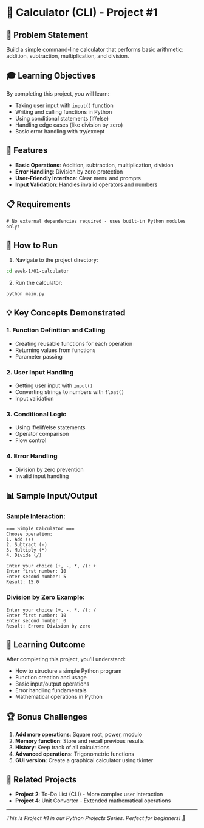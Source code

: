 # 🔢 Calculator (CLI) - Project #1

## 🎯 Problem Statement

Build a simple command-line calculator that performs basic arithmetic: addition, subtraction, multiplication, and division.

## 🎓 Learning Objectives

By completing this project, you will learn:
- Taking user input with `input()` function
- Writing and calling functions in Python
- Using conditional statements (if/else)
- Handling edge cases (like division by zero)
- Basic error handling with try/except

## 🔧 Features

- **Basic Operations**: Addition, subtraction, multiplication, division
- **Error Handling**: Division by zero protection
- **User-Friendly Interface**: Clear menu and prompts
- **Input Validation**: Handles invalid operators and numbers

## 📋 Requirements

```
# No external dependencies required - uses built-in Python modules only!
```

## 🚀 How to Run

1. Navigate to the project directory:
```bash
cd week-1/01-calculator
```

2. Run the calculator:
```bash
python main.py
```

## 💡 Key Concepts Demonstrated

### 1. Function Definition and Calling
- Creating reusable functions for each operation
- Returning values from functions
- Parameter passing

### 2. User Input Handling
- Getting user input with `input()`
- Converting strings to numbers with `float()`
- Input validation

### 3. Conditional Logic
- Using if/elif/else statements
- Operator comparison
- Flow control

### 4. Error Handling
- Division by zero prevention
- Invalid input handling

## 📊 Sample Input/Output

### Sample Interaction:
```
=== Simple Calculator ===
Choose operation:
1. Add (+)
2. Subtract (-)
3. Multiply (*)
4. Divide (/)

Enter your choice (+, -, *, /): +
Enter first number: 10
Enter second number: 5
Result: 15.0
```

### Division by Zero Example:
```
Enter your choice (+, -, *, /): /
Enter first number: 10
Enter second number: 0
Result: Error: Division by zero
```

## 🎯 Learning Outcome

After completing this project, you'll understand:
- How to structure a simple Python program
- Function creation and usage
- Basic input/output operations
- Error handling fundamentals
- Mathematical operations in Python

## 🏆 Bonus Challenges

1. **Add more operations**: Square root, power, modulo
2. **Memory function**: Store and recall previous results
3. **History**: Keep track of all calculations
4. **Advanced operations**: Trigonometric functions
5. **GUI version**: Create a graphical calculator using tkinter

## 🔗 Related Projects

- **Project 2**: To-Do List (CLI) - More complex user interaction
- **Project 4**: Unit Converter - Extended mathematical operations

---

*This is Project #1 in our Python Projects Series. Perfect for beginners! 🎉*
